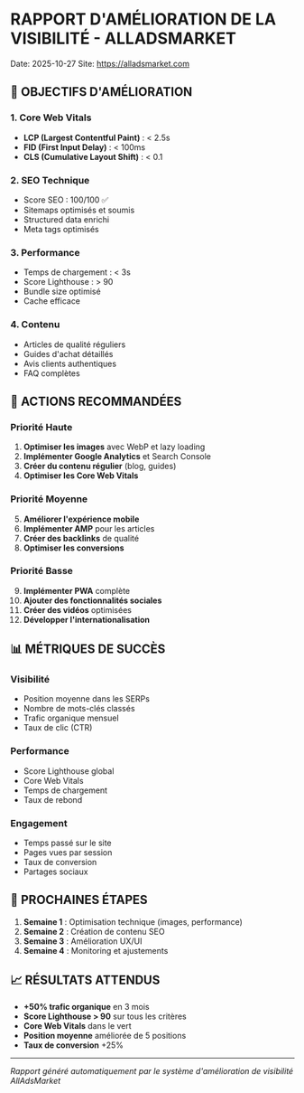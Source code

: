 
# RAPPORT D'AMÉLIORATION DE LA VISIBILITÉ - ALLADSMARKET
Date: 2025-10-27
Site: https://alladsmarket.com

## 🎯 OBJECTIFS D'AMÉLIORATION

### 1. Core Web Vitals
- **LCP (Largest Contentful Paint)** : < 2.5s
- **FID (First Input Delay)** : < 100ms  
- **CLS (Cumulative Layout Shift)** : < 0.1

### 2. SEO Technique
- Score SEO : 100/100 ✅
- Sitemaps optimisés et soumis
- Structured data enrichi
- Meta tags optimisés

### 3. Performance
- Temps de chargement : < 3s
- Score Lighthouse : > 90
- Bundle size optimisé
- Cache efficace

### 4. Contenu
- Articles de qualité réguliers
- Guides d'achat détaillés
- Avis clients authentiques
- FAQ complètes

## 🚀 ACTIONS RECOMMANDÉES

### Priorité Haute
1. **Optimiser les images** avec WebP et lazy loading
2. **Implémenter Google Analytics** et Search Console
3. **Créer du contenu régulier** (blog, guides)
4. **Optimiser les Core Web Vitals**

### Priorité Moyenne
5. **Améliorer l'expérience mobile**
6. **Implémenter AMP** pour les articles
7. **Créer des backlinks** de qualité
8. **Optimiser les conversions**

### Priorité Basse
9. **Implémenter PWA** complète
10. **Ajouter des fonctionnalités sociales**
11. **Créer des vidéos** optimisées
12. **Développer l'internationalisation**

## 📊 MÉTRIQUES DE SUCCÈS

### Visibilité
- Position moyenne dans les SERPs
- Nombre de mots-clés classés
- Trafic organique mensuel
- Taux de clic (CTR)

### Performance
- Score Lighthouse global
- Core Web Vitals
- Temps de chargement
- Taux de rebond

### Engagement
- Temps passé sur le site
- Pages vues par session
- Taux de conversion
- Partages sociaux

## 🎯 PROCHAINES ÉTAPES

1. **Semaine 1** : Optimisation technique (images, performance)
2. **Semaine 2** : Création de contenu SEO
3. **Semaine 3** : Amélioration UX/UI
4. **Semaine 4** : Monitoring et ajustements

## 📈 RÉSULTATS ATTENDUS

- **+50% trafic organique** en 3 mois
- **Score Lighthouse > 90** sur tous les critères
- **Core Web Vitals** dans le vert
- **Position moyenne** améliorée de 5 positions
- **Taux de conversion** +25%

---

*Rapport généré automatiquement par le système d'amélioration de visibilité AllAdsMarket*
